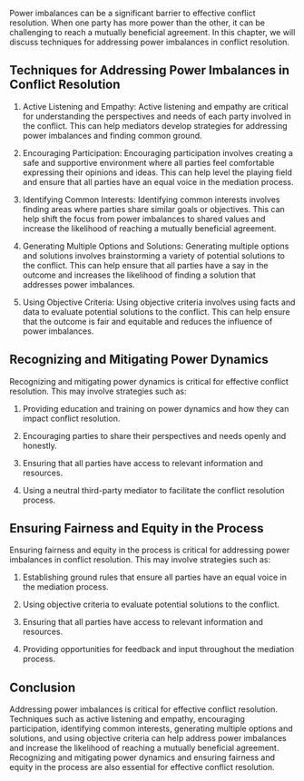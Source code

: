 
Power imbalances can be a significant barrier to effective conflict resolution. When one party has more power than the other, it can be challenging to reach a mutually beneficial agreement. In this chapter, we will discuss techniques for addressing power imbalances in conflict resolution.

Techniques for Addressing Power Imbalances in Conflict Resolution
-----------------------------------------------------------------

1. Active Listening and Empathy: Active listening and empathy are critical for understanding the perspectives and needs of each party involved in the conflict. This can help mediators develop strategies for addressing power imbalances and finding common ground.

2. Encouraging Participation: Encouraging participation involves creating a safe and supportive environment where all parties feel comfortable expressing their opinions and ideas. This can help level the playing field and ensure that all parties have an equal voice in the mediation process.

3. Identifying Common Interests: Identifying common interests involves finding areas where parties share similar goals or objectives. This can help shift the focus from power imbalances to shared values and increase the likelihood of reaching a mutually beneficial agreement.

4. Generating Multiple Options and Solutions: Generating multiple options and solutions involves brainstorming a variety of potential solutions to the conflict. This can help ensure that all parties have a say in the outcome and increases the likelihood of finding a solution that addresses power imbalances.

5. Using Objective Criteria: Using objective criteria involves using facts and data to evaluate potential solutions to the conflict. This can help ensure that the outcome is fair and equitable and reduces the influence of power imbalances.

Recognizing and Mitigating Power Dynamics
-----------------------------------------

Recognizing and mitigating power dynamics is critical for effective conflict resolution. This may involve strategies such as:

1. Providing education and training on power dynamics and how they can impact conflict resolution.

2. Encouraging parties to share their perspectives and needs openly and honestly.

3. Ensuring that all parties have access to relevant information and resources.

4. Using a neutral third-party mediator to facilitate the conflict resolution process.

Ensuring Fairness and Equity in the Process
-------------------------------------------

Ensuring fairness and equity in the process is critical for addressing power imbalances in conflict resolution. This may involve strategies such as:

1. Establishing ground rules that ensure all parties have an equal voice in the mediation process.

2. Using objective criteria to evaluate potential solutions to the conflict.

3. Ensuring that all parties have access to relevant information and resources.

4. Providing opportunities for feedback and input throughout the mediation process.

Conclusion
----------

Addressing power imbalances is critical for effective conflict resolution. Techniques such as active listening and empathy, encouraging participation, identifying common interests, generating multiple options and solutions, and using objective criteria can help address power imbalances and increase the likelihood of reaching a mutually beneficial agreement. Recognizing and mitigating power dynamics and ensuring fairness and equity in the process are also essential for effective conflict resolution.
